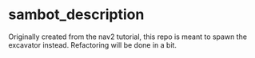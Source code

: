 # sambot_description

Originally created from the nav2 tutorial, this repo is meant to spawn the excavator instead. Refactoring will be done in a bit.